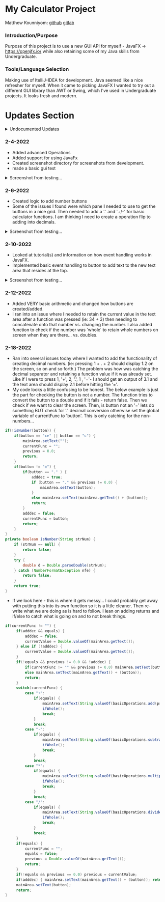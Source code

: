 # My Calculator Project
Matthew Kounniyom: [github](https://github.com/mrkounniyom) [gitlab](https://gitlab.com/mrkounniyom)

### Introduction/Purpose
  Purpose of this project is to use a new GUI API for myself - JavaFX -> https://openjfx.io/ while also retaining some of my Java skills from Undergraduate.

### Tools/Language Selection
  Making use of ItelliJ-IDEA for development. Java seemed like a nice refresher for myself. When it came to picking JavaFX I wanted to try out a different GUI library than AWT or Swing, which I've used in Undergraduate projects. It looks fresh and modern.

# Updates Section

<details>
  <summary>Undocumented Updates</summary>

Started off the project and created basic mathematical functions via *operations.basicOperations.java* which includes but is not limited to addition, subtraction, multiplication and so forth. More advanced basic Calculator functions are in *operations.advOperations.java* which includes but is not limited to square root, square, negative/positive, etc.

Created some basic junit testing for the operations. Not entirely sure how to handle testing GUI stuff at the moment...
</details>

### 2-4-2022
- Added advanced Operations
- Added support for using JavaFx
- Created screenshot directory for screenshots from development.
- made a basic gui test

<details>
  <summary>Screenshot from testing...</summary>

  ![JavaFX Testing](screenshots/gui-test_2-4-2022.png)
</details>

### 2-6-2022
- Created logic to add number buttons
- Some of the issues I found were which pane I needed to use to get the buttons in a nice grid. Then needed to add a '.' and '+/-' for basic calculator functions. I am thinking I need to create a operation flip to adding into decimals.

<details>
  <summary>Screenshot from testing...</summary>

  ![JavaFX Testing](screenshots/gui-test_2-6-2022.png)
</details>


### 2-10-2022
- Looked at tutorial(s) and information on how event handling works in JavaFX.
- Implemented basic event handling to button to add text to the new text area that resides at the top.

<details>
  <summary>Screenshot from testing...</summary>

  ![JavaFX Testing](screenshots/gui-test_2-10-2022.png)
</details>

### 2-12-2022
- Added VERY basic arithmetic and changed how buttons are created/added.
- I ran into an issue where I needed to retain the current value in the text area after a function was pressed (ie: 34 + 3) then needing to concatenate onto that number vs. changing the number. I also added function to check if the number was 'whole' to retain whole numbers on screen when they are there... vs. doubles.

### 2-18-2022

- Ran into several issues today where I wanted to add the functionality of creating decimal numbers. (ie: pressing 1 + . + 2 should display 1.2 on the screen, so on and so forth.) The problem was how was catching the decimal separator and retaining a function value if it was already set. Like if I were to press 1, '+',  2, '.', 1 , '='- I should get an output of 3.1 and the text area should display 2.1 before hitting the '='.
- My code looks a little confusing to be honest. The below example is just the part for checking the button is not a number. The function tries to convert the button to a double and if it fails - return false. Then we check if we want to clear the screen. Then, is button not an '=' lets do something BUT check for '.' decimal conversion otherwise set the global variable of currentFunc to 'button'. This is only catching for the non-numbers...
```Java
if(!isNumber(button)) {
    if(button == "ce" || button == "c") {
        mainArea.setText("");
        currentFunc = "";
        previous = 0.0;
        return;
    }
    if(button != "=") {
        if(button == "." ) {
            adddec = true;
            if (button == "." && previous != 0.0) {
                mainArea.setText(button);
            }
            else mainArea.setText(mainArea.getText() + (button));
            return;
        }
        adddec = false;
        currentFunc = button;
        return;
    }
}
private boolean isNumber(String strNum) {
    if (strNum == null) {
        return false;
    }
    try {
        double d = Double.parseDouble(strNum);
    } catch (NumberFormatException nfe) {
        return false;
    }
    return true;
}
```
- If we look here - this is where it gets messy... I could probably get away with putting this into its own function so it is a little cleaner. Then re-write what we are doing as is hard to follow. I lean on adding returns and if/else to catch what is going on and to not break things.
```java
if(currentFunc != "") {
     if(adddec && equals) {
         adddec = false;
         currentValue = Double.valueOf(mainArea.getText());
     } else if (!adddec) {
         currentValue = Double.valueOf(mainArea.getText());
     }
     if(!equals && previous != 0.0 && !adddec) {
         if(currentFunc != "" && previous != 0.0) mainArea.setText(button);
         else mainArea.setText(mainArea.getText() + (button));
         return;
     }
     switch(currentFunc) {
         case "+":
             if(equals) {
                 mainArea.setText(String.valueOf(basicOperations.add(previous, currentValue)));
                 ifWhole();
                 break;
             }
             break;
         case "-":
             if(equals) {
                 mainArea.setText(String.valueOf(basicOperations.subtract(previous, currentValue)));
                 ifWhole();
                 break;
             }
             break;
         case "*":
             if(equals) {
                 mainArea.setText(String.valueOf(basicOperations.multiply(previous, currentValue)));
                 ifWhole();
                 break;
             }
             break;
         case "/":
             if(equals) {
                 mainArea.setText(String.valueOf(basicOperations.divide(previous, currentValue)));
                 ifWhole();
                 break;
             }
             break;
     }
     if(equals) {
         currentFunc = "";
         equals = false;
         previous = Double.valueOf(mainArea.getText());
         return;
     }
     if(!equals && previous == 0.0) previous = currentValue;
     if(adddec) { mainArea.setText(mainArea.getText() + (button)); return; }
     mainArea.setText(button);
     return;
}
```
